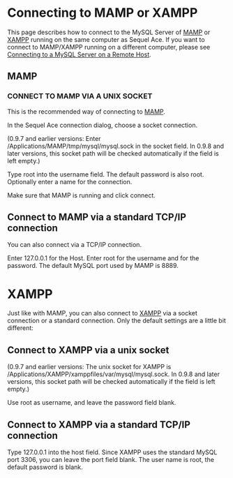 
# Connecting to MAMP or XAMPP

This page describes how to connect to the MySQL Server of [MAMP](http://www.mamp.info) or [XAMPP](http://www.apachefriends.org/en/xampp-macosx.html) running on the same computer as Sequel Ace. If you want to connect to MAMP/XAMPP running on a different computer, please see [Connecting to a MySQL Server on a Remote Host](remote-connection.md "Connecting to a MySQL Server on a Remote Host").

## MAMP

### CONNECT TO MAMP VIA A UNIX SOCKET

This is the recommended way of connecting to [MAMP](http://www.mamp.info/ "http://www.mamp.info").

In the Sequel Ace connection dialog, choose a socket connection.

(0.9.7 and earlier versions: Enter /Applications/MAMP/tmp/mysql/mysql.sock in the socket field. In 0.9.8 and later versions, this socket path will be checked automatically if the field is left empty.)

Type root into the username field. The default password is also root. Optionally enter a name for the connection.

Make sure that MAMP is running and click connect.

## Connect to MAMP via a standard TCP/IP connection

You can also connect via a TCP/IP connection.

Enter 127.0.0.1 for the Host. Enter root for the username and for the password. The default MySQL port used by MAMP is 8889.

# XAMPP

Just like with MAMP, you can also connect to [XAMPP](http://www.apachefriends.org/en/xampp-macosx.html "http://www.apachefriends.org/en/xampp-macosx.html") via a socket connection or a standard connection. Only the default settings are a little bit different:

## Connect to XAMPP via a unix socket

(0.9.7 and earlier versions: The unix socket for XAMPP is /Applications/XAMPP/xamppfiles/var/mysql/mysql.sock. In 0.9.8 and later versions, this socket path will be checked automatically if the field is left empty.)

Use root as username, and leave the password field blank.

## Connect to XAMPP via a standard TCP/IP connection

Type 127.0.0.1 into the host field. Since XAMPP uses the standard MySQL port 3306, you can leave the port field blank. The user name is root, the default password is blank.
